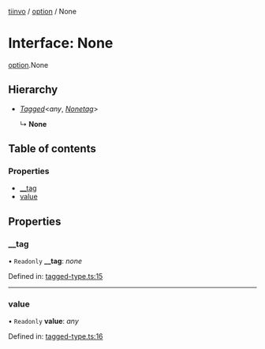 [tiinvo](../README.md) / [option](../modules/option.md) / None

# Interface: None

[option](../modules/option.md).None

## Hierarchy

* [*Tagged*](../README.md#tagged)<*any*, [*Nonetag*](../modules/option.md#nonetag)\>

  ↳ **None**

## Table of contents

### Properties

- [\_\_tag](option.none.md#__tag)
- [value](option.none.md#value)

## Properties

### \_\_tag

• `Readonly` **\_\_tag**: *none*

Defined in: [tagged-type.ts:15](https://github.com/OctoD/tiinvo/blob/dab53f7/src/tagged-type.ts#L15)

___

### value

• `Readonly` **value**: *any*

Defined in: [tagged-type.ts:16](https://github.com/OctoD/tiinvo/blob/dab53f7/src/tagged-type.ts#L16)

